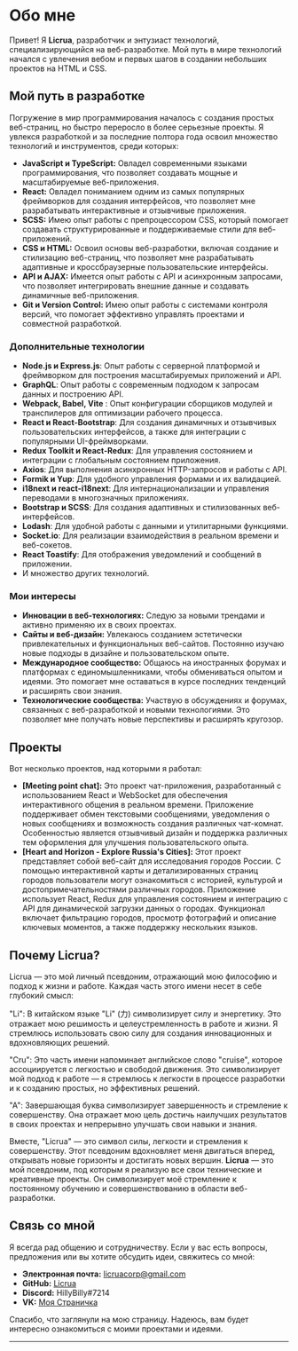 # Обо мне

Привет! Я **Licrua**, разработчик и энтузиаст технологий, специализирующийся на веб-разработке. Мой путь в мире технологий начался с увлечения вебом и первых шагов в создании небольших проектов на HTML и CSS. 

## Мой путь в разработке

Погружение в мир программирования началось с создания простых веб-страниц, но быстро переросло в более серьезные проекты. Я увлекся разработкой и за последние полтора года освоил множество технологий и инструментов, среди которых:

- **JavaScript и TypeScript:** Овладел современными языками программирования, что позволяет создавать мощные и масштабируемые веб-приложения.
- **React:** Овладел пониманием одним из самых популярных фреймворков для создания интерфейсов, что позволяет мне разрабатывать интерактивные и отзывчивые приложения.
- **SCSS:** Имею опыт работы с препроцессором CSS, который помогает создавать структурированные и поддерживаемые стили для веб-приложений.
- **CSS и HTML:** Освоил основы веб-разработки, включая создание и стилизацию веб-страниц, что позволяет мне разрабатывать адаптивные и кроссбраузерные пользовательские интерфейсы.
- **API и AJAX:** Имеется опыт работы с API и асинхронным запросами, что позволяет интегрировать внешние данные и создавать динамичные веб-приложения.
- **Git и Version Control:** Имею опыт работы с системами контроля версий, что помогает эффективно управлять проектами и совместной разработкой.

### Дополнительные технологии
- **Node.js и Express.js**: Опыт работы с серверной платформой и фреймворком для построения масштабируемых приложений и API.
- **GraphQL**: Опыт работы с современным подходом к запросам данных и построению API.
- **Webpack, Babel, Vite** : Опыт конфигурации сборщиков модулей и транспилеров для оптимизации рабочего процесса.
- **React и React-Bootstrap**: Для создания динамичных и отзывчивых пользовательских интерфейсов, а также для интеграции с популярными UI-фреймворками.
- **Redux Toolkit и React-Redux**: Для управления состоянием и интеграции с глобальным состоянием приложения.
- **Axios**: Для выполнения асинхронных HTTP-запросов и работы с API.
- **Formik и Yup**: Для удобного управления формами и их валидацией.
- **i18next и react-i18next**: Для интернационализации и управления переводами в многозначных приложениях.
- **Bootstrap и SCSS**: Для создания адаптивных и стилизованных веб-интерфейсов.
- **Lodash**: Для удобной работы с данными и утилитарными функциями.
- **Socket.io**: Для реализации взаимодействия в реальном времени и веб-сокетов.
- **React Toastify**: Для отображения уведомлений и сообщений в приложении.
- И множество других технологий.

### Мои интересы

- **Инновации в веб-технологиях:** Следую за новыми трендами и активно применяю их в своих проектах.
- **Сайты и веб-дизайн:** Увлекаюсь созданием эстетически привлекательных и функциональных веб-сайтов. Постоянно изучаю новые подходы в дизайне и пользовательском опыте.
- **Международное сообщество:** Общаюсь на иностранных форумах и платформах с единомышленниками, чтобы обмениваться опытом и идеями. Это помогает мне оставаться в курсе последних тенденций и расширять свои знания.
- **Технологические сообщества:** Участвую в обсуждениях и форумах, связанных с веб-разработкой и новыми технологиями. Это позволяет мне получать новые перспективы и расширять кругозор.

## Проекты

Вот несколько проектов, над которыми я работал:

- **[Meeting point chat]:** Это проект чат-приложения, разработанный с использованием React и WebSocket для обеспечения интерактивного общения в реальном времени. 
Приложение поддерживает обмен текстовыми сообщениями, уведомления о новых сообщениях и возможность создания различных чат-комнат. 
Особенностью является отзывчивый дизайн и поддержка различных тем оформления для улучшения пользовательского опыта.
- **[Heart and Horizon - Explore Russia's Cities]:** Этот проект представляет собой веб-сайт для исследования городов России. 
С помощью интерактивной карты и детализированных страниц городов пользователи могут ознакомиться с историей, культурой и достопримечательностями различных городов. 
Приложение использует React, Redux для управления состоянием и интеграцию с API для динамической загрузки данных о городах. 
Функционал включает фильтрацию городов, просмотр фотографий и описание ключевых моментов, а также поддержку нескольких языков.

## Почему Licrua?

 Licrua — это мой личный псевдоним, отражающий мою философию и подход к жизни и работе. Каждая часть этого имени несет в себе глубокий смысл:

"Li": В китайском языке "Li" (力) символизирует силу и энергетику. Это отражает мою решимость и целеустремленность в работе и жизни. Я стремлюсь использовать свою силу для создания инновационных и вдохновляющих решений.

"Cru": Это часть имени напоминает английское слово "cruise", которое ассоциируется с легкостью и свободой движения. Это символизирует мой подход к работе — я стремлюсь к легкости в процессе разработки и к созданию простых, но эффективных решений.

"A": Завершающая буква символизирует завершенность и стремление к совершенству. Она отражает мою цель достичь наилучших результатов в своих проектах и непрерывно улучшать свои навыки и знания.

Вместе, "Licrua" — это символ силы, легкости и стремления к совершенству. Этот псевдоним вдохновляет меня двигаться вперед, открывать новые горизонты и достигать новых вершин.
**Licrua** — это мой псевдоним, под которым я реализую все свои технические и креативные проекты. Он символизирует моё стремление к постоянному обучению и совершенствованию в области веб-разработки.

## Связь со мной

Я всегда рад общению и сотрудничеству. Если у вас есть вопросы, предложения или вы хотите обсудить идеи, свяжитесь со мной:

- **Электронная почта:** [licruacorp@gmail.com](mailto:licruacorp@gmail.com)
- **GitHub:** [Licrua](https://github.com/Licrua)
- **Discord:** HillyBilly#7214
- **VK:** [Моя Страничка](https://vk.com/hgn41)



Спасибо, что заглянули на мою страницу. Надеюсь, вам будет интересно ознакомиться с моими проектами и идеями.

---


